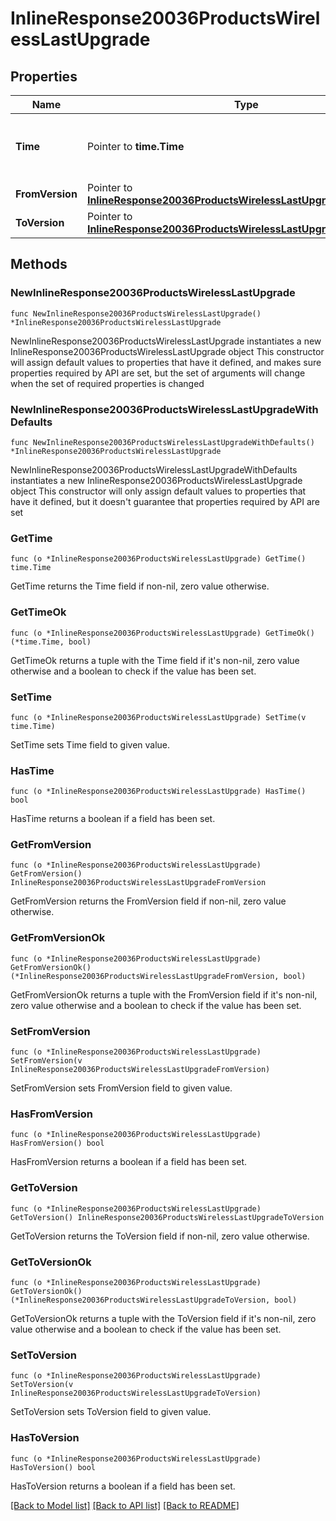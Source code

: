 # InlineResponse20036ProductsWirelessLastUpgrade

## Properties

Name | Type | Description | Notes
------------ | ------------- | ------------- | -------------
**Time** | Pointer to **time.Time** | Timestamp of the last successful firmware upgrade | [optional] 
**FromVersion** | Pointer to [**InlineResponse20036ProductsWirelessLastUpgradeFromVersion**](InlineResponse20036ProductsWirelessLastUpgradeFromVersion.md) |  | [optional] 
**ToVersion** | Pointer to [**InlineResponse20036ProductsWirelessLastUpgradeToVersion**](InlineResponse20036ProductsWirelessLastUpgradeToVersion.md) |  | [optional] 

## Methods

### NewInlineResponse20036ProductsWirelessLastUpgrade

`func NewInlineResponse20036ProductsWirelessLastUpgrade() *InlineResponse20036ProductsWirelessLastUpgrade`

NewInlineResponse20036ProductsWirelessLastUpgrade instantiates a new InlineResponse20036ProductsWirelessLastUpgrade object
This constructor will assign default values to properties that have it defined,
and makes sure properties required by API are set, but the set of arguments
will change when the set of required properties is changed

### NewInlineResponse20036ProductsWirelessLastUpgradeWithDefaults

`func NewInlineResponse20036ProductsWirelessLastUpgradeWithDefaults() *InlineResponse20036ProductsWirelessLastUpgrade`

NewInlineResponse20036ProductsWirelessLastUpgradeWithDefaults instantiates a new InlineResponse20036ProductsWirelessLastUpgrade object
This constructor will only assign default values to properties that have it defined,
but it doesn't guarantee that properties required by API are set

### GetTime

`func (o *InlineResponse20036ProductsWirelessLastUpgrade) GetTime() time.Time`

GetTime returns the Time field if non-nil, zero value otherwise.

### GetTimeOk

`func (o *InlineResponse20036ProductsWirelessLastUpgrade) GetTimeOk() (*time.Time, bool)`

GetTimeOk returns a tuple with the Time field if it's non-nil, zero value otherwise
and a boolean to check if the value has been set.

### SetTime

`func (o *InlineResponse20036ProductsWirelessLastUpgrade) SetTime(v time.Time)`

SetTime sets Time field to given value.

### HasTime

`func (o *InlineResponse20036ProductsWirelessLastUpgrade) HasTime() bool`

HasTime returns a boolean if a field has been set.

### GetFromVersion

`func (o *InlineResponse20036ProductsWirelessLastUpgrade) GetFromVersion() InlineResponse20036ProductsWirelessLastUpgradeFromVersion`

GetFromVersion returns the FromVersion field if non-nil, zero value otherwise.

### GetFromVersionOk

`func (o *InlineResponse20036ProductsWirelessLastUpgrade) GetFromVersionOk() (*InlineResponse20036ProductsWirelessLastUpgradeFromVersion, bool)`

GetFromVersionOk returns a tuple with the FromVersion field if it's non-nil, zero value otherwise
and a boolean to check if the value has been set.

### SetFromVersion

`func (o *InlineResponse20036ProductsWirelessLastUpgrade) SetFromVersion(v InlineResponse20036ProductsWirelessLastUpgradeFromVersion)`

SetFromVersion sets FromVersion field to given value.

### HasFromVersion

`func (o *InlineResponse20036ProductsWirelessLastUpgrade) HasFromVersion() bool`

HasFromVersion returns a boolean if a field has been set.

### GetToVersion

`func (o *InlineResponse20036ProductsWirelessLastUpgrade) GetToVersion() InlineResponse20036ProductsWirelessLastUpgradeToVersion`

GetToVersion returns the ToVersion field if non-nil, zero value otherwise.

### GetToVersionOk

`func (o *InlineResponse20036ProductsWirelessLastUpgrade) GetToVersionOk() (*InlineResponse20036ProductsWirelessLastUpgradeToVersion, bool)`

GetToVersionOk returns a tuple with the ToVersion field if it's non-nil, zero value otherwise
and a boolean to check if the value has been set.

### SetToVersion

`func (o *InlineResponse20036ProductsWirelessLastUpgrade) SetToVersion(v InlineResponse20036ProductsWirelessLastUpgradeToVersion)`

SetToVersion sets ToVersion field to given value.

### HasToVersion

`func (o *InlineResponse20036ProductsWirelessLastUpgrade) HasToVersion() bool`

HasToVersion returns a boolean if a field has been set.


[[Back to Model list]](../README.md#documentation-for-models) [[Back to API list]](../README.md#documentation-for-api-endpoints) [[Back to README]](../README.md)


